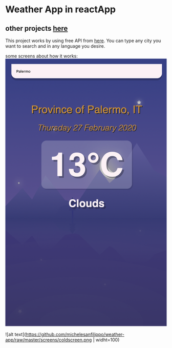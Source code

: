 # Weather App in reactApp
## other projects [here](https://github.com/michelesanfilippo)

This project works by using free API from [here](https://openweathermap.org/api).
You can type any city you want to search and in any language you desire.


some screens about how it works:
![alt text](https://github.com/michelesanfilippo/weather-app/raw/master/screens/mycity.png "Palermo")

![alt text](https://github.com/michelesanfilippo/weather-app/raw/master/screens/coldscreen.png | widht=100)
